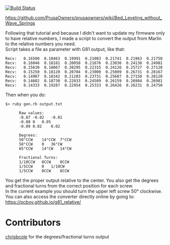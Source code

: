 [![Build Status](https://travis-ci.com/pcboy/g81_relative.svg?branch=master)](https://travis-ci.com/pcboy/g81_relative)

https://github.com/PrusaOwners/prusaowners/wiki/Bed_Leveling_without_Wave_Springs

Following that tutorial and because I didn't want to update my firmware only to have relative numbers, I made a script to convert the output from Marlin to the relative numbers you need.  
Script takes a file as parameter with G81 output, like that:

```
Recv:   0.16500  0.18463  0.19991  0.21083  0.21741  0.21963  0.21750
Recv:   0.16046  0.18181  0.20058  0.21676  0.23036  0.24138  0.24981
Recv:   0.15630  0.18067  0.20295  0.22315  0.24126  0.25727  0.27120
Recv:   0.15250  0.18120  0.20704  0.23000  0.25009  0.26731  0.28167
Recv:   0.14907  0.18342  0.21283  0.23731  0.25687  0.27150  0.28120
Recv:   0.14602  0.18730  0.22033  0.24509  0.26159  0.26984  0.26981
Recv:   0.14333  0.19287  0.22954  0.25333  0.26426  0.26231  0.24750
```

Then when you do:
```
$> ruby gen.rb output.txt

      Raw values:
      -0.07	-0.02	-0.01
      -0.08	0	0.05
      -0.09	0.02	0.02

      Degrees:
      50°CCW	14°CCW	7°CCW
      58°CCW	0	36°CW
      65°CCW	14°CW	14°CW

      Fractional Turns:
      1/10CCW	0CCW	0CCW
      1/5CCW	0	1/10CW
      1/5CCW	0CCW	0CCW
```

You get the proper output relative to the center. You also get the degrees and fractional turns from the correct position for each screw.  
In the current example you should turn the upper left screw 50° clockwise.  
You can also access the converter directly online by going to: https://pcboy.github.io/g81_relative/

# Contributors

[chrisbcole](https://github.com/chrisbcole) for the degrees/fractional turns output

